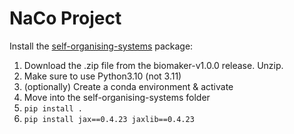 # NaCo Project

Install the [self-organising-systems](https://github.com/google-research/self-organising-systems/tree/master) package:

1. Download the .zip file from the biomaker-v1.0.0 release. Unzip.
2. Make sure to use Python3.10 (not 3.11)
3. (optionally) Create a conda environment & activate
4. Move into the self-organising-systems folder
5. `pip install .`
6. `pip install jax==0.4.23 jaxlib==0.4.23`
